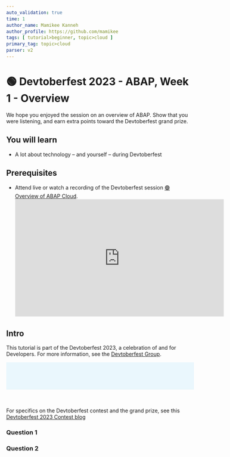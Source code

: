 ```yaml
---
auto_validation: true
time: 1
author_name: Mamikee Kanneh
author_profile: https://github.com/mamikee
tags: [ tutorial>beginner, topic>cloud ]
primary_tag: topic>cloud
parser: v2
---
```


# 🟢 Devtoberfest 2023 - ABAP, Week 1 - Overview
<!-- description --> We hope you enjoyed the session on an overview of ABAP. Show that you were listening, and earn extra points toward the Devtoberfest grand prize.
  
## You will learn
- A lot about technology – and yourself – during Devtoberfest

## Prerequisites
- Attend live or watch a recording of the Devtoberfest session [🟢 Overview of ABAP Cloud](https://www.youtube.com/watch?v=ApZSn_t_WSo). <iframe width="560" height="315" src="https://www.youtube.com/embed/ApZSn_t_WSo" frameborder="0" allowfullscreen></iframe>


## Intro
This tutorial is part of the Devtoberfest 2023, a celebration of and for Developers. For more information, see the [Devtoberfest Group](https://groups.community.sap.com/t5/devtoberfest/gh-p/Devtoberfest).

![Devtoberfest](devtoberfest-banner.gif)

&nbsp;

For specifics on the Devtoberfest contest and the grand prize, see this [Devtoberfest 2023 Contest blog](https://groups.community.sap.com/t5/devtoberfest-blog-posts/devtoberfest-2023-contest/ba-p/9357)

### Question 1

### Question 2 